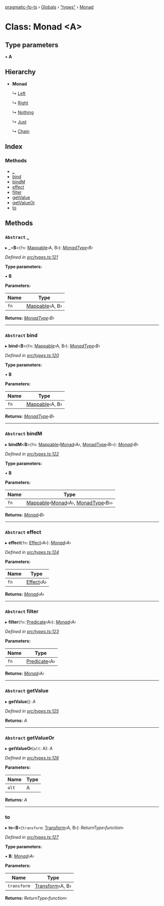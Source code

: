 [pragmatic-fp-ts](../README.md) › [Globals](../globals.md) › ["types"](../modules/_types_.md) › [Monad](_types_.monad.md)

# Class: Monad <**A**>

## Type parameters

▪ **A**

## Hierarchy

* **Monad**

  ↳ [Left](_either_.left.md)

  ↳ [Right](_either_.right.md)

  ↳ [Nothing](_maybe_.nothing.md)

  ↳ [Just](_maybe_.just.md)

  ↳ [Chain](_chain_.chain.md)

## Index

### Methods

* [_](_types_.monad.md#abstract-_)
* [bind](_types_.monad.md#abstract-bind)
* [bindM](_types_.monad.md#abstract-bindm)
* [effect](_types_.monad.md#abstract-effect)
* [filter](_types_.monad.md#abstract-filter)
* [getValue](_types_.monad.md#abstract-getvalue)
* [getValueOr](_types_.monad.md#abstract-getvalueor)
* [to](_types_.monad.md#to)

## Methods

### `Abstract` _

▸ **_**<**B**>(`fn`: [Mappable](../modules/_types_.md#mappable)‹A, B›): *[MonadType](../modules/_types_.md#monadtype)‹B›*

*Defined in [src/types.ts:121](https://github.com/hermann-p/pragmatic-fp-ts/blob/4c86847/src/types.ts#L121)*

**Type parameters:**

▪ **B**

**Parameters:**

Name | Type |
------ | ------ |
`fn` | [Mappable](../modules/_types_.md#mappable)‹A, B› |

**Returns:** *[MonadType](../modules/_types_.md#monadtype)‹B›*

___

### `Abstract` bind

▸ **bind**<**B**>(`fn`: [Mappable](../modules/_types_.md#mappable)‹A, B›): *[MonadType](../modules/_types_.md#monadtype)‹B›*

*Defined in [src/types.ts:120](https://github.com/hermann-p/pragmatic-fp-ts/blob/4c86847/src/types.ts#L120)*

**Type parameters:**

▪ **B**

**Parameters:**

Name | Type |
------ | ------ |
`fn` | [Mappable](../modules/_types_.md#mappable)‹A, B› |

**Returns:** *[MonadType](../modules/_types_.md#monadtype)‹B›*

___

### `Abstract` bindM

▸ **bindM**<**B**>(`fn`: [Mappable](../modules/_types_.md#mappable)‹[Monad](_types_.monad.md)‹A›, [MonadType](../modules/_types_.md#monadtype)‹B››): *[Monad](_types_.monad.md)‹B›*

*Defined in [src/types.ts:122](https://github.com/hermann-p/pragmatic-fp-ts/blob/4c86847/src/types.ts#L122)*

**Type parameters:**

▪ **B**

**Parameters:**

Name | Type |
------ | ------ |
`fn` | [Mappable](../modules/_types_.md#mappable)‹[Monad](_types_.monad.md)‹A›, [MonadType](../modules/_types_.md#monadtype)‹B›› |

**Returns:** *[Monad](_types_.monad.md)‹B›*

___

### `Abstract` effect

▸ **effect**(`fn`: [Effect](../modules/_types_.md#effect)‹A›): *[Monad](_types_.monad.md)‹A›*

*Defined in [src/types.ts:124](https://github.com/hermann-p/pragmatic-fp-ts/blob/4c86847/src/types.ts#L124)*

**Parameters:**

Name | Type |
------ | ------ |
`fn` | [Effect](../modules/_types_.md#effect)‹A› |

**Returns:** *[Monad](_types_.monad.md)‹A›*

___

### `Abstract` filter

▸ **filter**(`fn`: [Predicate](../modules/_types_.md#predicate)‹A›): *[Monad](_types_.monad.md)‹A›*

*Defined in [src/types.ts:123](https://github.com/hermann-p/pragmatic-fp-ts/blob/4c86847/src/types.ts#L123)*

**Parameters:**

Name | Type |
------ | ------ |
`fn` | [Predicate](../modules/_types_.md#predicate)‹A› |

**Returns:** *[Monad](_types_.monad.md)‹A›*

___

### `Abstract` getValue

▸ **getValue**(): *A*

*Defined in [src/types.ts:125](https://github.com/hermann-p/pragmatic-fp-ts/blob/4c86847/src/types.ts#L125)*

**Returns:** *A*

___

### `Abstract` getValueOr

▸ **getValueOr**(`alt`: A): *A*

*Defined in [src/types.ts:126](https://github.com/hermann-p/pragmatic-fp-ts/blob/4c86847/src/types.ts#L126)*

**Parameters:**

Name | Type |
------ | ------ |
`alt` | A |

**Returns:** *A*

___

###  to

▸ **to**<**B**>(`transform`: [Transform](../modules/_types_.md#transform)‹A, B›): *ReturnType‹function›*

*Defined in [src/types.ts:127](https://github.com/hermann-p/pragmatic-fp-ts/blob/4c86847/src/types.ts#L127)*

**Type parameters:**

▪ **B**: *[Monad](_types_.monad.md)‹A›*

**Parameters:**

Name | Type |
------ | ------ |
`transform` | [Transform](../modules/_types_.md#transform)‹A, B› |

**Returns:** *ReturnType‹function›*
